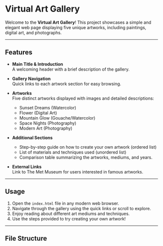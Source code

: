 # Virtual Art Gallery

Welcome to the **Virtual Art Gallery**! This project showcases a simple and elegant web page displaying five unique artworks, including paintings, digital art, and photographs.

---

## Features

- **Main Title & Introduction**  
  A welcoming header with a brief description of the gallery.

- **Gallery Navigation**  
  Quick links to each artwork section for easy browsing.

- **Artworks**  
  Five distinct artworks displayed with images and detailed descriptions:
  - Sunset Dreams (Watercolor)
  - Flower (Digital Art)
  - Mountain Glow (Gouache/Watercolor)
  - Space Nights (Photography)
  - Modern Art (Photography)

- **Additional Sections**  
  - Step-by-step guide on how to create your own artwork (ordered list)  
  - List of materials and techniques used (unordered list)  
  - Comparison table summarizing the artworks, mediums, and years.

- **External Links**  
  Link to The Met Museum for users interested in famous artworks.

---

## Usage

1. Open the `index.html` file in any modern web browser.
2. Navigate through the gallery using the quick links or scroll to explore.
3. Enjoy reading about different art mediums and techniques.
4. Use the steps provided to try creating your own artwork!

---

## File Structure


